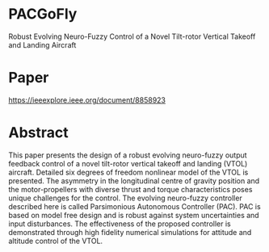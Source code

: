 # PACGoFly
Robust Evolving Neuro-Fuzzy Control of a Novel Tilt-rotor Vertical Takeoff and Landing Aircraft

# Paper
https://ieeexplore.ieee.org/document/8858923

# Abstract
This paper presents the design of a robust evolving neuro-fuzzy output feedback control of a novel tilt-rotor vertical takeoff and landing (VTOL) aircraft. Detailed six degrees of freedom nonlinear model of the VTOL is presented. The asymmetry in the longitudinal centre of gravity position and the motor-propellers with diverse thrust and torque characteristics poses unique challenges for the control. The evolving neuro-fuzzy controller described here is called Parsimonious Autonomous Controller (PAC). PAC is based on model free design and is robust against system uncertainties and input disturbances. The effectiveness of the proposed controller is demonstrated through high fidelity numerical simulations for attitude and altitude control of the VTOL.
